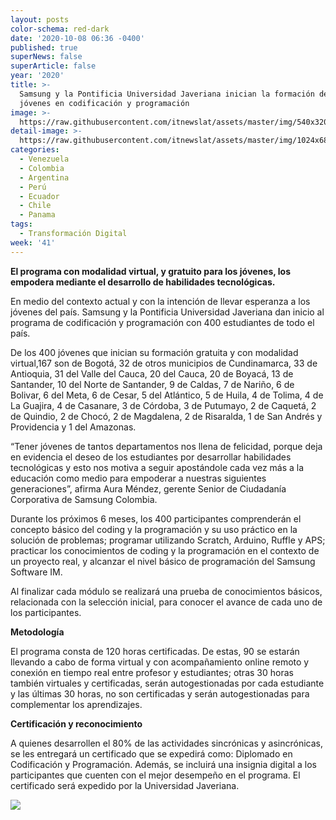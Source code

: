 ```yaml
---
layout: posts
color-schema: red-dark
date: '2020-10-08 06:36 -0400'
published: true
superNews: false
superArticle: false
year: '2020'
title: >-
  Samsung y la Pontificia Universidad Javeriana inician la formación de 400
  jóvenes en codificación y programación 
image: >-
  https://raw.githubusercontent.com/itnewslat/assets/master/img/540x320/Estudiantes-Digitales-p.jpg
detail-image: >-
  https://raw.githubusercontent.com/itnewslat/assets/master/img/1024x680/Estudiantes-Digitales-g.jpg
categories:
  - Venezuela
  - Colombia
  - Argentina
  - Perú
  - Ecuador
  - Chile
  - Panama
tags:
  - Transformación Digital
week: '41'
---
```

**El programa con modalidad virtual, y gratuito para los jóvenes, los empodera mediante el desarrollo de habilidades tecnológicas.**

En medio del contexto actual y con la intención de llevar esperanza a los jóvenes del país. Samsung y la Pontificia Universidad Javeriana dan inicio al programa de codificación y programación con 400 estudiantes de todo el país. 

De los 400 jóvenes que inician su formación gratuita y con modalidad virtual,167 son de Bogotá, 32 de otros municipios de Cundinamarca, 33 de Antioquia, 31 del Valle del Cauca, 20 del Cauca, 20 de Boyacá, 13 de Santander, 10 del Norte de Santander, 9 de Caldas, 7 de Nariño, 6 de Bolivar, 6 del Meta, 6 de Cesar, 5 del Atlántico, 5 de Huila, 4 de Tolima, 4 de La Guajira, 4 de Casanare, 3 de Córdoba, 3 de Putumayo,  2 de Caquetá, 2 de Quindio,  2 de Chocó, 2 de Magdalena, 2 de Risaralda, 1 de San Andrés y Providencia y 1 del Amazonas. 

“Tener jóvenes de tantos departamentos nos llena de felicidad, porque deja en evidencia el deseo de los estudiantes por desarrollar habilidades tecnológicas y esto nos motiva a seguir apostándole cada vez más a la educación como medio para empoderar a nuestras siguientes generaciones”, afirma Aura Méndez, gerente Senior de Ciudadanía Corporativa de Samsung Colombia. 

Durante los próximos 6 meses, los 400 participantes comprenderán el concepto básico del coding y la programación y su uso práctico en la solución de problemas; programar utilizando Scratch, Arduino, Ruffle y APS; practicar los conocimientos de coding y la programación en el contexto de un proyecto real, y alcanzar el nivel básico de programación del Samsung Software IM.

Al finalizar cada módulo se realizará una prueba de conocimientos básicos, relacionada con la selección inicial, para conocer el avance de cada uno de los participantes. 

**Metodología**

El programa consta de 120 horas certificadas. De estas, 90 se estarán llevando a cabo de forma virtual y con acompañamiento online remoto y conexión en tiempo real entre profesor y estudiantes; otras 30 horas también virtuales y certificadas, serán autogestionadas por cada estudiante y las últimas 30 horas, no son certificadas y serán autogestionadas para complementar los aprendizajes. 

**Certificación y reconocimiento**

A quienes desarrollen el 80% de las actividades sincrónicas y asincrónicas, se les entregará un certificado que se expedirá como: Diplomado en Codificación y Programación. Además, se incluirá una insignia digital a los participantes que cuenten con el mejor desempeño en el programa. El certificado será expedido por la Universidad Javeriana.


<img src="https://tracker.metricool.com/c3po.jpg?hash=56f88a41e39ab42c063cc51676587a04"/>